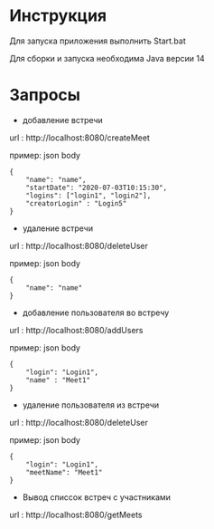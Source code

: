 # Инструкция
Для запуска приложения выполнить Start.bat


Для сборки и запуска необходима Java версии 14

# Запросы

* добавление встречи


url : http://localhost:8080/createMeet


пример: json body 
```
{
    "name": "name",
    "startDate": "2020-07-03T10:15:30",
    "logins": ["login1", "login2"],
    "creatorLogin" : "Login5"
}
```
* удаление встречи

url : http://localhost:8080/deleteUser

пример: json body
```
{
    "name": "name"
}
```

* добавление пользователя во встречу

url : http://localhost:8080/addUsers

пример: json body
```
{
    "login": "Login1",
    "name" : "Meet1"
}
```

* удаление пользователя из встречи

url : http://localhost:8080/deleteUser

пример: json body
```
{
    "login": "Login1",
    "meetName": "Meet1"
}
```

* Вывод списсок встреч с участниками

url : http://localhost:8080/getMeets
